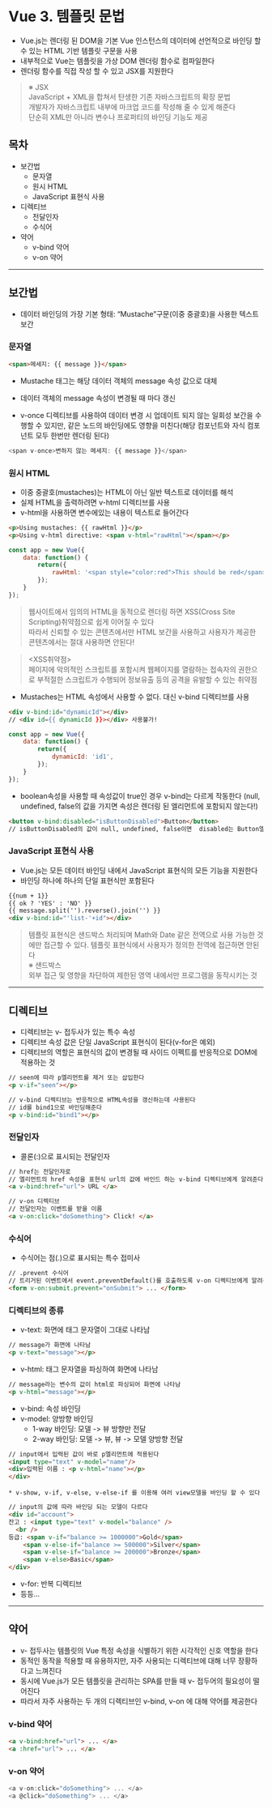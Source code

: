 # Vue 3. 템플릿 문법
* Vue.js는 렌더링 된 DOM을 기본 Vue 인스턴스의 데이터에 선언적으로 바인딩 할 수 있는 HTML 기반 템플릿 구문을 사용
* 내부적으로 Vue는 템플릿을 가상 DOM 렌더링 함수로 컴파일한다
* 렌더링 함수를 직접 작성 할 수 있고 JSX를 지원한다
>  ※ JSX  
> JavaScript + XML을 합쳐서 탄생한 기존 자바스크립트의 확장 문법  
> 개발자가 자바스크립트 내부에 마크업 코드를 작성해 줄 수 있게 해준다  
> 단순히 XML만 아니라 변수나 프로퍼티의 바인딩 기능도 제공  

## 목차
* 보간법
	* 문자열
	* 원시 HTML
	* JavaScript 표현식 사용
* 디렉티브
	* 전달인자
	* 수식어
* 약어
	* v-bind 약어
	* v-on 약어

- - - -


## 보간법
* 데이터 바인딩의 가장 기본 형태: “Mustache”구문(이중 중괄호)을 사용한 텍스트 보간

### 문자열
``` html
<span>메세지: {{ message }}</span>
```
* Mustache 태그는 해당 데이터 객체의 message 속성 값으로 대체
* 데이터 객체의 message 속성이 변경될 때 마다 갱신

* v-once 디렉티브를 사용하여 데이터 변경 시 업데이트 되지 않는 일회성 보간을 수행할 수 있지만, 같은 노드의 바인딩에도 영향을 미친다(해당 컴포넌트와 자식 컴포넌트 모두 한번만 렌더링 된다)
``` javascript
<span v-once>변하지 않는 메세지: {{ message }}</span>
```

### 원시 HTML
* 이중 중괄호(mustaches)는 HTML이 아닌 일반 텍스트로 데이터를 해석
* 실제 HTML을 출력하려면 v-html 디렉티브를 사용
* v-html을 사용하면 변수에있는 내용이 텍스트로 들어간다
``` html
<p>Using mustaches: {{ rawHtml }}</p>
<p>Using v-html directive: <span v-html="rawHtml"></span></p>
```
``` javascript
const app = new Vue({
	data: function() {
		return({
			rawHtml: '<span style="color:red">This should be red</span>'
		});
	}
});
```
> 웹사이트에서 임의의 HTML을 동적으로 렌더링 하면 XSS(Cross Site Scripting)취약점으로 쉽게 이어질 수 있다  
> 따라서 신뢰할 수 있는 콘텐츠에서만 HTML 보간을 사용하고 사용자가 제공한 콘텐츠에서는 절대 사용하면 안된다!  

> <XSS취약점>  
> 페이지에 악의적인 스크립트를 포함시켜 웹페이지를 열람하는 접속자의 권한으로 부적절한 스크립트가 수행되어 정보유출 등의 공격을 유발할 수 있는 취약점  

* Mustaches는 HTML 속성에서 사용할 수 없다. 대신 v-bind 디렉티브를 사용
``` html
<div v-bind:id="dynamicId"></div>
// <div id={{ dynamicId }}></div> 사용불가!
```
``` javascript
const app = new Vue({
	data: function() {
		return({
			dynamicId: 'id1',
		});
	}
});
```

* boolean속성을 사용할 때 속성값이 true인 경우 v-bind는 다르게 작동한다 (null, undefined, false의 값을 가지면 속성은 렌더링 된 엘리먼트에 포함되지 않는다!)
``` html
<button v-bind:disabled="isButtonDisabled">Button</button>
// isButtonDisabled의 값이 null, undefined, false이면  disabled는 Button엘리먼트에 포함되지않는다
```



### JavaScript 표현식 사용
* Vue.js는 모든 데이터 바인딩 내에서 JavaScript 표현식의 모든 기능을 지원한다
* 바인딩 하나에 하나의 단일 표현식만 포함된다
``` html
{{num + 1}}
{{ ok ? 'YES' : 'NO' }}
{{ message.split('').reverse().join('') }}
<div v-bind:id="'list-'+id"></div>
```

> 템플릿 표현식은 샌드박스 처리되며 Math와 Date 같은 전역으로 사용 가능한 것에만 접근할 수 있다. 템플릿 표현식에서 사용자가 정의한 전역에 접근하면 안된다  
>  ※ 샌드박스  
> 외부 접근 및 영향을 차단하여 제한된 영역 내에서만 프로그램을 동작시키는 것  

- - - -

## 디렉티브
* 디렉티브는 v- 접두사가 있는 특수 속성
* 디렉티브 속성 값은 단일 JavaScript 표현식이 된다(v-for은 예외)
* 디렉티브의 역할은 표현식의 값이 변경될 때 사이드 이펙트를 반응적으로 DOM에 적용하는 것

``` html
// seen에 따라 p엘리먼트를 제거 또는 삽입한다
<p v-if="seen"></p>

// v-bind 디렉티브는 반응적으로 HTML속성을 갱신하는데 사용된다
// id를 bind1으로 바인딩해준다
<p v-bind:id="bind1"></p>
```

### 전달인자
* 콜론(:)으로 표시되는 전달인자
``` html
// href는 전달인자로
// 엘리먼트의 href 속성을 표현식 url의 값에 바인드 하는 v-bind 디렉티브에게 알려준다
<a v-bind:href="url"> URL </a>

// v-on 디렉티브
// 전달인자는 이벤트를 받을 이름
<a v-on:click="doSomething"> Click! </a>
```

### 수식어
* 수식어는 점(.)으로 표시되는 특수 접미사
``` html
// .prevent 수식어
// 트리거된 이벤트에서 event.preventDefault()를 호출하도록 v-on 디렉티브에게 알려준다
<form v-on:submit.prevent="onSubmit"> ... </form>
```

### 디렉티브의 종류
* v-text: 화면에 태그 문자열이 그대로 나타남
``` html
// message가 화면에 나타남
<p v-text="message"></p>
```
* v-html: 태그 문자열을 파싱하여 화면에 나타남
``` html
// message라는 변수의 값이 html로 파싱되어 화면에 나타남
<p v-html="message"></p>
```
* v-bind: 속성 바인딩
* v-model: 양방향 바인딩
	* 1-way 바인딩: 모델 -> 뷰 방향만 전달
	* 2-way 바인딩: 모델 -> 뷰, 뷰 -> 모델 양방향 전달
``` html
// input에서 입력된 값이 바로 p엘리먼트에 적용된다
<input type="text" v-model="name"/>
<div>입력된 이름 : <p v-html="name"></p>
</div>
```
	* v-show, v-if, v-else, v-else-if 를 이용해 여러 view모델을 바인딩 할 수 있다
``` html
// input의 값에 따라 바인딩 되는 모델이 다르다
<div id="account">
잔고 : <input type="text" v-model="balance" />
  <br />
등급: <span v-if="balance >= 1000000">Gold</span>
  	<span v-else-if="balance >= 500000">Silver</span>
  	<span v-else-if="balance >= 200000">Bronze</span>
  	<span v-else>Basic</span>
</div>
```
* v-for: 반복 디렉티브
* 등등...
- - - -

## 약어
* v- 접두사는 템플릿의 Vue 특정 속성을 식별하기 위한 시각적인 신호 역할을 한다
* 동적인 동작을 적용할 때 유용하지만, 자주 사용되는 디렉티브에 대해 너무 장황하다고 느껴진다
* 동시에 Vue.js가 모든 템플릿을 관리하는 SPA를 만들 때 v- 접두어의 필요성이 떨어진다
* 따라서 자주 사용하는 두 개의 디렉티브인 v-bind, v-on 에 대해 약어를 제공한다

### v-bind 약어
``` html
<a v-bind:href="url"> ... </a>
<a :href="url"> ... </a>
```

### v-on 약어
``` javascript
<a v-on:click="doSomething"> ... </a>
<a @click="doSomething"> ... </a>
```